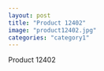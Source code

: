 ```yaml
---
layout: post
title: "Product 12402"
image: "product12402.jpg"
categories: "category1"
---
```

Product 12402
